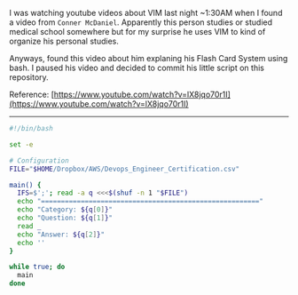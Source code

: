 I was watching youtube videos about VIM last night ~1:30AM when I found a video from `Conner McDaniel`.
Apparently this person studies or studied medical school somewhere but for my surprise he uses VIM to 
kind of organize his personal studies.

Anyways, found this video about him explaning his Flash Card System using bash. I paused his video
and decided to commit his little script on this repository.

Reference: [https://www.youtube.com/watch?v=lX8jqo70r1I](https://www.youtube.com/watch?v=lX8jqo70r1I)

---

```bash
#!/bin/bash

set -e

# Configuration
FILE="$HOME/Dropbox/AWS/Devops_Engineer_Certification.csv"

main() {
  IFS=$';'; read -a q <<<$(shuf -n 1 "$FILE")
  echo "======================================================="
  echo "Category: ${q[0]}"
  echo "Question: ${q[1]}"
  read _
  echo "Answer: ${q[2]}"
  echo ''
}

while true; do
  main
done
```
